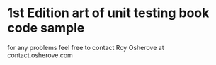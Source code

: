 1st Edition art of unit testing book code sample
=====
for any problems feel free to contact Roy Osherove at contact.osherove.com
